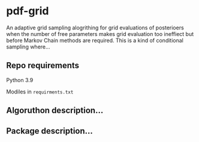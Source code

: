 # pdf-grid

An adaptive grid sampling alogrithing for grid evaluations of posterioers when the number of free parameters makes grid 
evaluation too ineffiect but before Markov Chain methods are required.
This is a kind of conditional sampling where...

## Repo requirements

Python 3.9

Modiles in `requirments.txt` 

## Algoruthon description...


## Package description...  